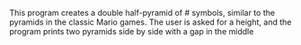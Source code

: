 This program creates a double half-pyramid of # symbols, similar to the pyramids in the classic Mario games. The user is asked for a height, and the program prints two pyramids side by side with a gap in the middle
